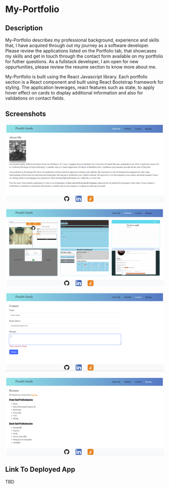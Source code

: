 # My-Portfolio

## Description

My-Portfolio describes my professional background, experience and skills that, I have acquired through out my journey as a software developer. Please review the applications listed on the Portfolio tab, that showcases my skills and get in touch through the contact form available on my portfolio for futher questions. As a fullstack developer, I am open for new oppurtunities, please review the resume section to know more about me.

My-Portfolio is built using the React Javascript library. Each portfolio section is a React component and built using React Bootstrap framework for styling. The application leverages, react features such as state, to apply hover effect on cards to display additional information and also for validations on contact fields.

## Screenshots

![About Me](<assets/images/About Me.png>)

![Portfolio](assets/images/Portfolio.png)

![Contact Me](<assets/images/Contact Me.png>)

![Resume And Skills](<assets/images/Resume And Skills.png>)

## Link To Deployed App

TBD





